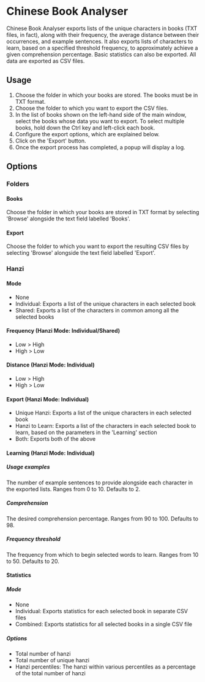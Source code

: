 # Chinese Book Analyser

Chinese Book Analyser exports lists of the unique characters in books (TXT files, in fact), along with their frequency, the average distance between their occurrences, and example sentences. It also exports lists of characters to learn, based on a specified threshold frequency, to approximately achieve a given comprehension percentage. Basic statistics can also be exported. All data are exported as CSV files.

## Usage
1. Choose the folder in which your books are stored. The books must be in TXT format.
2. Choose the folder to which you want to export the CSV files.
3. In the list of books shown on the left-hand side of the main window, select the books whose data you want to export. To select multiple books, hold down the Ctrl key and left-click each book.
4. Configure the export options, which are explained below.
5. Click on the 'Export' button.
6. Once the export process has completed, a popup will display a log.

## Options
### Folders
#### Books
Choose the folder in which your books are stored in TXT format by selecting 'Browse' alongside the text field labelled 'Books'.

#### Export
Choose the folder to which you want to export the resulting CSV files by selecting 'Browse' alongside the text field labelled 'Export'.

### Hanzi
#### Mode
* None
* Individual: Exports a list of the unique characters in each selected book
* Shared: Exports a list of the characters in common among all the selected books

#### Frequency (Hanzi Mode: Individual/Shared)
* Low > High
* High > Low

#### Distance (Hanzi Mode: Individual)
* Low > High
* High > Low

#### Export (Hanzi Mode: Individual)
* Unique Hanzi: Exports a list of the unique characters in each selected book
* Hanzi to Learn: Exports a list of the characters in each selected book to learn, based on the parameters in the 'Learning' section
* Both: Exports both of the above

#### Learning (Hanzi Mode: Individual)
##### Usage examples
The number of example sentences to provide alongside each character in the exported lists. Ranges from 0 to 10. Defaults to 2.

##### Comprehension
The desired comprehension percentage. Ranges from 90 to 100. Defaults to 98.

##### Frequency threshold
The frequency from which to begin selected words to learn. Ranges from 10 to 50. Defaults to 20.

#### Statistics
##### Mode
* None
* Individual: Exports statistics for each selected book in separate CSV files
* Combined: Exports statistics for all selected books in a single CSV file

##### Options
* Total number of hanzi
* Total number of unique hanzi
* Hanzi percentiles: The hanzi within various percentiles as a percentage of the total number of hanzi